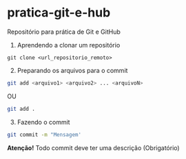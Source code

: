 # pratica-git-e-hub
Repositório para prática de Git e GitHub

1. Aprendendo a clonar um repositório

```
git clone <url_repositorio_remoto>
```

2. Preparando os arquivos para o commit

```bash
git add <arquivo1> <arquivo2> ... <arquivoN>
```
OU
```bash
git add .
```

3. Fazendo o commit

```bash
git commit -m "Mensagem'
```
**Atenção!** Todo commit deve ter uma descrição (Obrigatório)
